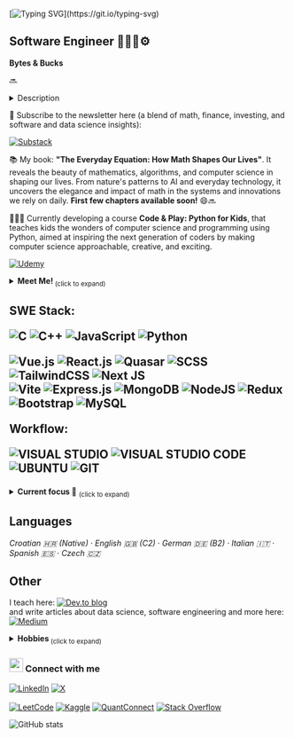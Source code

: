  <div align ="left">
 
 <div>

[![Typing SVG](https://readme-typing-svg.herokuapp.com?font=Fira+Code&weight=500&size=28&pause=1000&width=435&lines=Hello%2C+I'm+Ana!)](https://git.io/typing-svg)

</div>

<h2>Software Engineer 👷🏻‍♀️⚙️</h2>

<strong>Bytes & Bucks</strong>

🔜
  <details>
    <summary>Description</summary>
   <br>
    A platform designed to share my expertise and passion for math, finance, investing, software development, tech and more. The website features insightful blogs, practical advice, interactive quizzes, downloadable apps and more, as well as a newsletter that blends knowledge from these fields. I created this space to inspire learning, growth, and innovation. 
  </details>




🔔 Subscribe to the newsletter here (a blend of math, finance, investing, and software and data science insights):

[![Substack](https://img.shields.io/badge/Substack-%23006f5c.svg?style=for-the-badge&logo=substack&logoColor=FF6719)](https://ananovkovic.substack.com/)

📚 My book: <strong>"The Everyday Equation: How Math Shapes Our Lives"</strong>. It reveals the beauty of mathematics, algorithms, and computer science in shaping our lives. From nature's patterns to AI and everyday technology, it uncovers the elegance and impact of math in the systems and innovations we rely on daily. <strong>First few chapters available soon!</strong> 😄🔜

🧑‍🏫🧮 Currently developing a course <strong>Code & Play: Python for Kids</strong>, that teaches kids the wonders of computer science and programming using Python, aimed at inspiring the next generation of coders by making computer science approachable, creative, and exciting. 

[![Udemy](https://img.shields.io/badge/Udemy-A435F0?style=for-the-badge&logo=Udemy&logoColor=white)](https://www.udemy.com/course/draft/6311169/?instructorPreviewMode=guest)

<details>
<summary><strong> Meet Me! </strong><sub> (click to expand) </sub></summary>
<br>
Hi! 🙋‍♀️ I am deeply passionate about engineering, programming, design, mathematics and finance, with a strong commitment to excellence and innovation. 
<br>
👩‍💻 I thrive on solving intricate challenges and delivering innovative solutions that advance technological boundaries. 
<br>
🧮 My enthusiasm for knowledge also extends to tutoring, where I take great pleasure in helping others understand and appreciate the marvels of STEM. 
<br>
⛑️ I also dedicate my free time to volounteering, guitar, reading, video games, engaging in sports etc., varsity volleyball, and now long-distance running, track & field, dancing, cheerleading, fostering a balanced and community-focused lifestyle. 🏃‍♀️🧗‍♀️🚴‍♀️🏊‍♀️
<br>
I am committed to making impactful contributions through my work and collaborations. Let’s connect and make a difference together! 🚀
</details>

<div>
<h2 align="left">

<p align="left">
SWE Stack: </p>
 <div>
  
![C](https://img.shields.io/badge/c-%2300599C.svg?style=for-the-badge&logo=c&logoColor=white)
![C++](https://img.shields.io/badge/C%2B%2B-00599C?style=for-the-badge&logo=c%2B%2B&logoColor=white)
![JavaScript](https://img.shields.io/badge/javascript-%23323330.svg?style=for-the-badge&logo=javascript&logoColor=%23F7DF1E)
![Python](https://img.shields.io/badge/python-3670A0?style=for-the-badge&logo=python&logoColor=ffdd54)
 
 </div>
<div>

  ![Vue.js](https://img.shields.io/badge/vuejs-%2335495e.svg?style=for-the-badge&logo=vuedotjs&logoColor=%234FC08D)
  ![React.js](https://img.shields.io/badge/React-20232A?style=for-the-badge&logo=react&logoColor=61DAFB)
  ![Quasar](https://img.shields.io/badge/Quasar-16B7FB?style=for-the-badge&logo=quasar&logoColor=black)
  ![SCSS](https://img.shields.io/badge/SCSS-hotpink.svg?style=for-the-badge&logo=SASS&logoColor=white)
  ![TailwindCSS](https://img.shields.io/badge/tailwindcss-%2338B2AC.svg?style=for-the-badge&logo=tailwind-css&logoColor=white)
  ![Next JS](https://img.shields.io/badge/Next-black?style=for-the-badge&logo=next.js&logoColor=white)
  <br>
  ![Vite](https://img.shields.io/badge/vite-%23646CFF.svg?style=for-the-badge&logo=vite&logoColor=white)
  ![Express.js](https://img.shields.io/badge/Express.js-404D59?style=for-the-badge)
  ![MongoDB](https://img.shields.io/badge/MongoDB-4EA94B?style=for-the-badge&logo=mongodb&logoColor=white)
  ![NodeJS](https://img.shields.io/badge/node.js-6DA55F?style=for-the-badge&logo=node.js&logoColor=white)
  ![Redux](https://img.shields.io/badge/Redux-593D88?style=for-the-badge&logo=redux&logoColor=white)
  ![Bootstrap](https://img.shields.io/badge/Bootstrap-563D7C?style=for-the-badge&logo=bootstrap&logoColor=white)
  ![MySQL](https://img.shields.io/badge/MySQL-00000F?style=for-the-badge&logo=mysql&logoColor=white)

Workflow: 
 
  ![VISUAL STUDIO](https://img.shields.io/badge/Visual_Studio-5C2D91?style=for-the-badge&logo=visual%20studio&logoColor=white)
  ![VISUAL STUDIO CODE](https://img.shields.io/badge/Visual_Studio_Code-0078D4?style=for-the-badge&logo=visual%20studio%20code&logoColor=white)
  ![UBUNTU](https://img.shields.io/badge/Ubuntu-E95420?style=for-the-badge&logo=ubuntu&logoColor=white)  ![GIT](https://img.shields.io/badge/GIT-E44C30?style=for-the-badge&logo=git&logoColor=white)

</div>
</div>

<details>
 
<summary><strong> Current focus 🔎</strong> <sub> (click to expand) </sub></summary>

<br>
Working on my B.S final project 📈
<br>
daily challenges @leetcode 🚀
<br>
Learning more about data science 
<br>
</details>



<h2>Languages</h2>

*Croatian 🇭🇷 (Native)* · *English 🇬🇧 (C2)* · *German 🇩🇪 (B2)* · *Italian 🇮🇹* · *Spanish 🇪🇸* · *Czech 🇨🇿*







## Other

I teach here: [![Dev.to blog](https://img.shields.io/badge/dev.to-0A0A0A?style=for-the-badge&logo=dev.to&logoColor=white)](https://dev.to/anaiscoding) 
<br>
and write articles about data science, software engineering and more here:  [![Medium](https://img.shields.io/badge/Medium-12100E?style=for-the-badge&logo=medium&logoColor=white)](https://medium.com/@anaiscoding)

<details>
 
<summary><strong> Hobbies </strong> <sub> (click to expand) </sub></summary>

<br>

I enjoy reading, doing many sports, music (especially guitars) 📚🏄‍♀️🎸✨

[![Goodreads](https://img.shields.io/badge/Goodreads-F3F1EA?style=for-the-badge&logo=goodreads&logoColor=372213)](https://www.goodreads.com/odetoliterature)
  [![Strava](https://img.shields.io/badge/Strava-fff?style=for-the-badge&logo=Strava&logoColor=orange)](https://www.strava.com/athletes/113486741)
 [![Substack](https://img.shields.io/badge/Substack-%23006f5c.svg?style=for-the-badge&logo=substack&logoColor=FF6719)](https://substack.com/@anadoesthings?utm_source=user-menu)

💌 Wanna know more about my hobbies?

[![Linktree](https://img.shields.io/badge/linktree-1de9b6?style=for-the-badge&logo=linktree&logoColor=white)](https://linktr.ee/ananovkovic)

</details>

<h3><img src="https://emojis.slackmojis.com/emojis/images/1536351075/4594/blob-wave.gif" width="25"/> Connect with me  </h3>

<div align="left">

  [![LinkedIn](https://img.shields.io/badge/linkedin-%230077B5.svg?style=for-the-badge&logo=linkedin&logoColor=white)](https://www.linkedin.com/in/ana-novkovic/)
  [![X](https://img.shields.io/badge/X-%23000000.svg?style=for-the-badge&logo=X&logoColor=white)](https://twitter.com/anaiscoding)
<br>
<br>
  [![LeetCode](https://img.shields.io/badge/LeetCode-000000?style=for-the-badge&logo=LeetCode&logoColor=#d16c06)](https://leetcode.com/u/a9na/)
  [![Kaggle](https://img.shields.io/badge/Kaggle-035a7d?style=for-the-badge&logo=kaggle&logoColor=white)](https://www.kaggle.com/ananovkovic)
  [![QuantConnect](https://img.shields.io/badge/QuantConnect-FF6600?style=for-the-badge&logo=quant&logoColor=white)](https://www.quantconnect.com/u/ana-novkovic)
  [![Stack Overflow](https://img.shields.io/badge/-Stackoverflow-FE7A16?style=for-the-badge&logo=stack-overflow&logoColor=white)](https://stackoverflow.com/users/27326983/ana-novkovi%c4%87?tab=profile)
  
</div>
</div>  
<div>
 
 ![GitHub stats](https://github-readme-stats.vercel.app/api?username=a9na&show_icons=true&theme=tokyonight)
 
</div>

